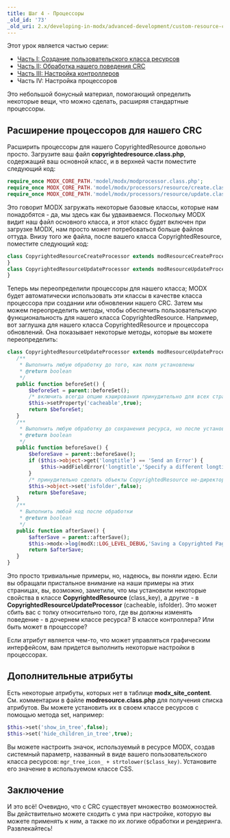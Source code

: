 ```yaml
---
title: Шаг 4 - Процессоры
_old_id: '73'
_old_uri: 2.x/developing-in-modx/advanced-development/custom-resource-classes/creating-a-resource-class/creating-a-resource-class-step-4
---
```


Этот урок является частью серии:

- [Часть I: Создание пользовательского класса ресурсов](extending-modx/custom-resources "Creating a Resource Class")
- [Часть II: Обработка нашего поведения CRC](extending-modx/custom-resources/step-2-overriding-methods "Creating a Resource Class - Step 2")
- [Часть III: Настройка контроллеров](extending-modx/custom-resources/step-3-controllers "Creating a Resource Class - Step 3")
- Часть IV: Настройка процессоров

Это небольшой бонусный материал, помогающий определить некоторые вещи, что можно сделать, расширяя стандартные процессоры.

## Расширение процессоров для нашего CRC

Расширить процессоры для нашего CopyrightedResource довольно просто. Загрузите ваш файл **copyrightedresource.class.php**, содержащий ваш основной класс, и в верхней части поместите следующий код:

```php
require_once MODX_CORE_PATH.'model/modx/modprocessor.class.php';
require_once MODX_CORE_PATH.'model/modx/processors/resource/create.class.php';
require_once MODX_CORE_PATH.'model/modx/processors/resource/update.class.php';
```

Это говорит MODX загружать некоторые базовые классы, которые нам понадобятся - да, мы здесь как бы удваиваемся. Поскольку MODX видит наш файл основного класса, и этот класс будет включен при загрузке MODX, нам просто может потребоваться больше файлов оттуда. Внизу того же файла, после вашего класса CopyrightedResource, поместите следующий код:

```php
class CopyrightedResourceCreateProcessor extends modResourceCreateProcessor {
}
class CopyrightedResourceUpdateProcessor extends modResourceUpdateProcessor {
}
```

Теперь мы переопределили процессоры для нашего класса; MODX будет автоматически использовать эти классы в качестве класса процессора при создании или обновлении нашего CRC. Затем мы можем переопределить методы, чтобы обеспечить пользовательскую функциональность для нашего класса CopyrightedResource. Например, вот заглушка для нашего класса CopyrightedResource и процессора обновлений. Она показывает некоторые методы, которые вы можете переопределить:

```php
class CopyrightedResourceUpdateProcessor extends modResourceUpdateProcessor {
   /**
    * Выполнить любую обработку до того, как поля установлены
    * @return boolean
    */
   public function beforeSet() {
       $beforeSet = parent::beforeSet();
       /* включить всегда опцию кэширования принудительно для всех страниц нашего  CRC */
       $this->setProperty('cacheable',true);
       return $beforeSet;
   }
   /**
    * Выполнить любую обработку до сохранения ресурса, но после установки полей.
    * @return boolean
    */
   public function beforeSave() {
       $beforeSave = parent::beforeSave();
       if ($this->object->get('longtitle') == 'Send an Error') {
           $this->addFieldError('longtitle','Specify a different longtitle!');
       }
       /* принудительно сделать объекты CopyrightedResource не-директориями */
       $this->object->set('isfolder',false);
       return $beforeSave;
   }
   /**
    * Выполнить любой код после обработки
    * @return boolean
    */
   public function afterSave() {
       $afterSave = parent::afterSave();
       $this->modx->log(modX::LOG_LEVEL_DEBUG,'Saving a Copyrighted Page!');
       return $afterSave;
   }
}
```

Это просто тривиальные примеры, но, надеюсь, вы поняли идею. Если вы обращали пристальное внимание на наши примеры на этих страницах, вы, возможно, заметили, что мы установили некоторые свойства в классе **CopyrightedResource** (class_key), а другие - в **CopyrightedResourceUpdateProcessor** (cacheable, isfolder). Это может сбить вас с толку относительно того, где вы должны изменять поведение - в дочернем классе ресурса? В классе контроллера? Или быть может в процессоре?

Если атрибут является чем-то, что может управляться графическим интерфейсом, вам придется выполнить некоторые настройки в процессорах.

## Дополнительные атрибуты

Есть некоторые атрибуты, которых нет в таблице **modx_site_content**. См. комментарии в файле **modresource.class.php** для получения списка атрибутов. Вы можете установить их в своем классе ресурсов с помощью метода set, например:

```php
$this->set('show_in_tree',false);
$this->set('hide_children_in_tree',true);
```

Вы можете настроить значок, используемый в ресурсе MODX, создав системный параметр, названный в виде вашего пользовательского класса ресурсов: `mgr_tree_icon_ + strtolower($class_key)`. Установите его значение в используемом классе CSS.

## Заключение

И это всё! Очевидно, что с CRC существует множество возможностей. Вы действительно можете сходить с ума при настройке, которую вы можете применять к ним, а также по их логике обработки и рендеринга. Развлекайтесь!
